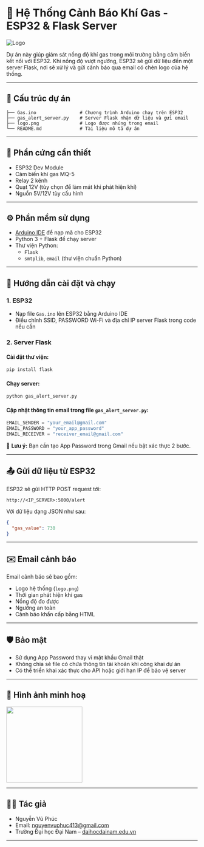 # 🚨 Hệ Thống Cảnh Báo Khí Gas - ESP32 & Flask Server

![Logo](logo.png)

Dự án này giúp giám sát nồng độ khí gas trong môi trường bằng cảm biến kết nối với ESP32. Khi nồng độ vượt ngưỡng, ESP32 sẽ gửi dữ liệu đến một server Flask, nơi sẽ xử lý và gửi cảnh báo qua email có chèn logo của hệ thống.

---

## 📁 Cấu trúc dự án

```
├── Gas.ino                # Chương trình Arduino chạy trên ESP32
├── gas_alert_server.py    # Server Flask nhận dữ liệu và gửi email
├── logo.png               # Logo được nhúng trong email
└── README.md              # Tài liệu mô tả dự án
```

---

## 🔧 Phần cứng cần thiết

- ESP32 Dev Module
- Cảm biến khí gas MQ-5
- Relay 2 kênh
- Quạt 12V (tùy chọn để làm mát khi phát hiện khí)
- Nguồn 5V/12V tùy cấu hình

---

## ⚙️ Phần mềm sử dụng

- [Arduino IDE](https://www.arduino.cc/en/software) để nạp mã cho ESP32
- Python 3 + Flask để chạy server
- Thư viện Python:
  - `Flask`
  - `smtplib`, `email` (thư viện chuẩn Python)

---

## 🔌 Hướng dẫn cài đặt và chạy

### 1. ESP32

- Nạp file `Gas.ino` lên ESP32 bằng Arduino IDE
- Điều chỉnh SSID, PASSWORD Wi-Fi và địa chỉ IP server Flask trong code nếu cần

### 2. Server Flask

#### Cài đặt thư viện:
```bash
pip install flask
```

#### Chạy server:
```bash
python gas_alert_server.py
```

#### Cập nhật thông tin email trong file `gas_alert_server.py`:
```python
EMAIL_SENDER = "your_email@gmail.com"
EMAIL_PASSWORD = "your_app_password"
EMAIL_RECEIVER = "receiver_email@gmail.com"
```

📌 **Lưu ý:** Bạn cần tạo App Password trong Gmail nếu bật xác thực 2 bước.

---

## 📤 Gửi dữ liệu từ ESP32

ESP32 sẽ gửi HTTP POST request tới:

```
http://<IP_SERVER>:5000/alert
```

Với dữ liệu dạng JSON như sau:
```json
{
  "gas_value": 730
}
```

---

## ✉️ Email cảnh báo

Email cảnh báo sẽ bao gồm:
- Logo hệ thống (`logo.png`)
- Thời gian phát hiện khí gas
- Nồng độ đo được
- Ngưỡng an toàn
- Cảnh báo khẩn cấp bằng HTML

---

## 🛡️ Bảo mật

- Sử dụng App Password thay vì mật khẩu Gmail thật
- Không chia sẻ file có chứa thông tin tài khoản khi công khai dự án
- Có thể triển khai xác thực cho API hoặc giới hạn IP để bảo vệ server

---

## 📸 Hình ảnh minh hoạ

<img src="logo.png" width="200"/>

---

## 👨‍💻 Tác giả

- Nguyễn Vũ Phúc  
- Email: nguyenvuphuc413@gmail.com  
- Trường Đại học Đại Nam – [daihocdainam.edu.vn](https://dainam.edu.vn)

---
